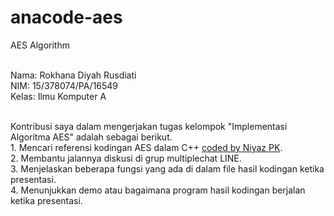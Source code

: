 # anacode-aes
AES Algorithm

</br>Nama: Rokhana Diyah Rusdiati
</br>NIM: 15/378074/PA/16549
</br>Kelas: Ilmu Komputer A

</br>Kontribusi saya dalam mengerjakan tugas kelompok "Implementasi Algoritma AES" adalah sebagai berikut. 
</br>1. Mencari referensi kodingan AES dalam C++ <a href="http://comp.ist.utl.pt/ec-csc/Code/Ciphers/AES_Encrypt.cpp">coded by Niyaz PK</a>.
</br>2. Membantu jalannya diskusi di grup multiplechat LINE.
</br>3. Menjelaskan beberapa fungsi yang ada di dalam file hasil kodingan ketika presentasi.
</br>4. Menunjukkan demo atau bagaimana program hasil kodingan berjalan ketika presentasi.
